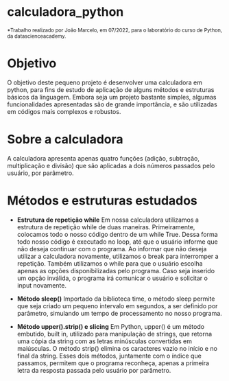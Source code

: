 # calculadora_python
<sub>*Trabalho realizado por João Marcelo, em 07/2022, para o laboratório do curso de Python, da datascienceacademy. </sub>
# Objetivo

O objetivo deste pequeno projeto é desenvolver uma calculadora em python, para fins de estudo de aplicação de alguns métodos e estruturas básicos da linguagem. Embora seja um projeto bastante simples, algumas funcionalidades apresentadas são de grande importância, e são utilizadas em códigos mais complexos e robustos.

# Sobre a calculadora
A calculadora apresenta apenas quatro funções (adição, subtração, multiplicação e divisão) que são aplicadas a dois números passados pelo usuário, por parâmetro.

# Métodos e estruturas estudados
* **Estrutura de repetição while** Em nossa calculadora utilizamos a estrutura de repetição while de duas maneiras. Primeiramente, colocamos todo o nosso código dentro de um while True. Dessa forma todo nosso código é executado no loop, até que o usuário informe que não deseja continuar com o programa. Ao informar que não deseja utilizar a calculadora novamente, utilizamos o break para interromper a repetição. Também utilizamos o while para que o usuário escolha apenas as opções disponibilizadas pelo programa. Caso seja inserido um opção inválida, o programa irá comunicar o usuário e solicitar o input novamente.

* **Método sleep()** Importado da biblioteca time, o método sleep permite que seja criado um pequeno intervalo em segundos, a ser definido por parâmetro, simulando um tempo de processamento no nosso programa.

* **Método upper().strip() e slicing** Em Python, upper()  é um método embutido, built in, utilizado para manipulação de strings, que retorna uma cópia da string com as letras minúsculas convertidas em maiúsculas. O método strip() elimina os caracteres vazio no início e no final da string. Esses dois métodos, juntamente com o índice que passamos, permitem que o programa reconheça, apenas a primeira letra da resposta passada pelo usuário por parâmetro.
